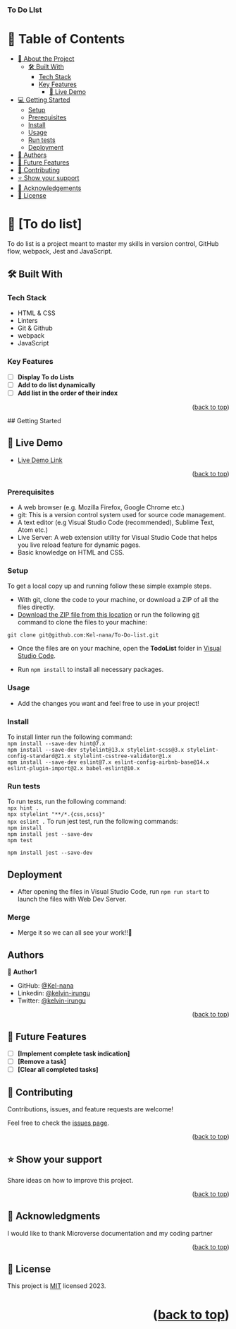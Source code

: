 <a name="readme-top"></a>

  <h3><b>To Do LIst </b></h3>

</div>

<!-- TABLE OF CONTENTS -->

# 📗 Table of Contents

- [📖 About the Project](#about-project)
  - [🛠 Built With](#built-with)
    - [Tech Stack](#tech-stack)
    - [Key Features](#key-features)
      - [🚀 Live Demo](#live-demo)
- [💻 Getting Started](#getting-started)
  - [Setup](#setup)
  - [Prerequisites](#prerequisites)
  - [Install](#install)
  - [Usage](#usage)
  - [Run tests](#run-tests)
  - [Deployment](#triangular_flag_on_post-deployment)
- [👥 Authors](#authors)
- [🔭 Future Features](#future-features)
- [🤝 Contributing](#contributing)
- [⭐️ Show your support](#support)
- [🙏 Acknowledgements](#acknowledgements)
- [📝 License](#license)
<!-- PROJECT DESCRIPTION -->

# 📖 [To do list]

<a name="about-project"></a>

To do list is a project meant to master my skills in version control, GitHub flow, webpack, Jest and JavaScript.

## 🛠 Built With <a name="built-with"></a>

### Tech Stack <a name="tech-stack"></a>

- HTML & CSS
- Linters
- Git & Github
- webpack
- JavaScript

<!-- Features -->

### Key Features <a name="key-features"></a>

- [ ] **Display To do Lists**
- [ ] **Add to do list dynamically**
- [ ] **Add list in the order of their index**

<p align="right">(<a href="#readme-top">back to top</a>)</p>
## Getting Started
<!-- LIVE DEMO -->

## 🚀 Live Demo <a name="live-demo"></a>

- [Live Demo Link](https://kel-nana.github.io/To-Do-list/dist)

<p align="right">(<a href="#readme-top">back to top</a>)</p>

### Prerequisites

- A web browser (e.g. Mozilla Firefox, Google Chrome etc.)
- git: This is a version control system used for source code management.
- A text editor (e.g Visual Studio Code (recommended), Sublime Text, Atom etc.)
- Live Server: A web extension utility for Visual Studio Code that helps you live reload feature for dynamic pages.
- Basic knowledge on HTML and CSS.

### Setup

To get a local copy up and running follow these simple example steps.

- With git, clone the code to your machine, or download a ZIP of all the files directly.
- [Download the ZIP file from this location](https://github.com/Kel-nana/To-Do-list/archive/refs/heads/list-structure.zip) or run the following [git](https://git-scm.com/) command to clone the files to your machine:

```
git clone git@github.com:Kel-nana/To-Do-list.git
```

- Once the files are on your machine, open the **TodoList** folder in [Visual Studio Code](https://code.visualstudio.com/download).

- Run `npm install` to install all necessary packages.

### Usage

- Add the changes you want and feel free to use in your project!

### Install

To install linter run the following command:
<br>
`npm install --save-dev hint@7.x `<br>
`npm install --save-dev stylelint@13.x stylelint-scss@3.x stylelint-config-standard@21.x stylelint-csstree-validator@1.x`<br>
`npm install --save-dev eslint@7.x eslint-config-airbnb-base@14.x eslint-plugin-import@2.x babel-eslint@10.x`

### Run tests

To run tests, run the following command:
<br>
`npx hint .`<br>
`npx stylelint "**/*.{css,scss}"`<br>
`npx eslint .`
To run jest test, run the following commands:
<br>
`npm install`<br>
`npm install jest --save-dev`<br>
`npm test`

`npm install jest --save-dev`

## Deployment

- After opening the files in Visual Studio Code, run `npm run start` to launch the files with Web Dev Server.

### Merge

- Merge it so we can all see your work!!🤝

## Authors

👤 **Author1**

- GitHub: [@Kel-nana](https://github.com/Kel-nana)
- Linkedin: [@kelvin-irungu](https://www.linkedin.com/in/kelvin-irungu-838923249/)
- Twitter: [@kelvin-irungu](https://twitter.com/home)

<p align="right">(<a href="#readme-top">back to top</a>)</p>

<!-- FUTURE FEATURES -->

## 🔭 Future Features <a name="future-features"></a>

- [ ] **[Implement complete task indication]**
- [ ] **[Remove a task]**
- [ ] **[Clear all completed tasks]**
<!-- CONTRIBUTING -->

## 🤝 Contributing <a name="contributing"></a>

Contributions, issues, and feature requests are welcome!

Feel free to check the [issues page](https://github.com/Kel-nana/Purple-Coders---HTML-CSS-JavaScript-capstone-project/issues).

<p align="right">(<a href="#readme-top">back to top</a>)</p>

<!-- SUPPORT -->

## ⭐️ Show your support <a name="support"></a>

Share ideas on how to improve this project.

<p align="right">(<a href="#readme-top">back to top</a>)</p>

<!-- ACKNOWLEDGEMENTS -->

## 🙏 Acknowledgments <a name="acknowledgements"></a>

I would like to thank Microverse documentation and my coding partner

<p align="right">

<p align="right">(<a href="#readme-top">back to top</a>)</p>

<!-- LICENSE -->

## 📝 License <a name="license"></a>

This project is [MIT](https://github.com/Kel-nana/To-Do-list/blob/list-structure/LICENSE) licensed 2023.

# <p align="right">(<a href="#readme-top">back to top</a>)</p>
